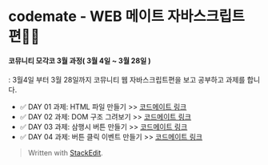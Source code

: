 # codemate - WEB 메이트 자바스크립트 편👩‍💻

#### 코뮤니티 모각코 3월 과정( 3월 4일 ~ 3월 28일 )

: 3월4일 부터 3월 28일까지 코뮤니티 웹 자바스크립트편을 보고 공부하고 과제를 합니다.

- ✅ DAY 01 과제: HTML 파일 만들기 >> [코드메이트 링크](https://codemate.kr/@oh29/자바스크립트-편-DAY-01)
- ✅ DAY 02 과제: DOM 구조 그려보기 >> [코드메이트 링크](https://codemate.kr/@oh29/자바스크립트-편-DAY-02)
- ✅ DAY 03 과제: 삼행시 버튼 만들기 >> [코드메이트 링크](https://codemate.kr/@oh29/자바스크립트-편-DAY-03)
- ✅ DAY 04 과제: 버튼 클릭 이벤트 만들기 >> [코드메이트 링크](https://codemate.kr/@oh29/자바스크립트-편-DAY-04)

> Written with [StackEdit](https://stackedit.io/).
